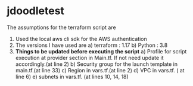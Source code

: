 # jdoodletest
The assumptions for the terraform script are
1) Used the local aws cli sdk for the AWS authentication
2) The versions I have used are
   a) terraform : 1.17
   b) Python : 3.8
3) **Things to be updated before executing the script**
   a) Profile for script execution at provider section in Main.tf. If not need update it accordingly.(at line 2)
   b) Security group for the launch template in main.tf.(at line 33)
   c) Region in vars.tf.(at line 2)
   d) VPC in vars.tf. ( at line 6)
   e) subnets in vars.tf. (at lines 10, 14, 18) 
